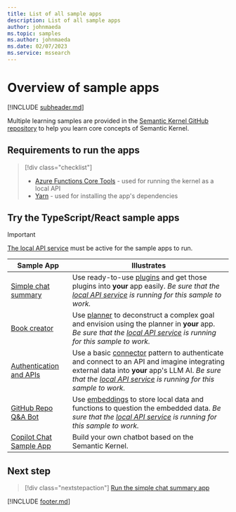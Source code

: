 ```yaml
---
title: List of all sample apps
description: List of all sample apps
author: johnmaeda
ms.topic: samples
ms.author: johnmaeda
ms.date: 02/07/2023
ms.service: mssearch
---
```

# Overview of sample apps 

[!INCLUDE [subheader.md](../includes/pat_medium.md)]

Multiple learning samples are provided in the [Semantic Kernel GitHub repository](https://github.com/microsoft/semantic-kernel/tree/main/samples) to help you learn core concepts of Semantic Kernel.

## Requirements to run the apps

> [!div class="checklist"]
> * [Azure Functions Core Tools](/azure/azure-functions/functions-run-local) - used for running the kernel as a local API
> * [Yarn](https://yarnpkg.com/getting-started/install) - used for installing the app's dependencies

## Try the TypeScript/React sample apps

> [!IMPORTANT]
> [The local API service](/semantic-kernel/samples-and-solutions/local-api-service) must be active for the sample apps to run.

| Sample App | Illustrates |
|---|---|
| [Simple chat summary](/semantic-kernel/samples-and-solutions/simple-chat-summary) | Use ready-to-use [plugins](/semantic-kernel/create-plugins/out-of-the-box-plugins) and get those plugins into **your** app easily. _Be sure that the [local API service](/semantic-kernel/samples-and-solutions/local-api-service) is running for this sample to work._ |
| [Book creator](/semantic-kernel/samples-and-solutions/book-creator) | Use [planner](/semantic-kernel/create-chains/planner) to deconstruct a complex goal and envision using the planner in **your** app. _Be sure that the [local API service](/semantic-kernel/samples-and-solutions/local-api-service) is running for this sample to work._ |
| [Authentication and APIs](/semantic-kernel/samples-and-solutions/authentication-api) | Use a basic [connector](/semantic-kernel/create-chains/connectors) pattern to authenticate and connect to an API and imagine integrating external data into **your** app's LLM AI. _Be sure that the [local API service](/semantic-kernel/samples-and-solutions/local-api-service) is running for this sample to work._ |
| [GitHub Repo Q&A Bot](/semantic-kernel/samples-and-solutions/github-repo-qa-bot) | Use [embeddings](/semantic-kernel/memories/index) to store local data and functions to question the embedded data. _Be sure that the [local API service](/semantic-kernel/samples-and-solutions/local-api-service) is running for this sample to work._ |
| [Copilot Chat Sample App](/semantic-kernel/samples-and-solutions/copilot-chat) | Build your own chatbot based on the Semantic Kernel. |

## Next step

> [!div class="nextstepaction"]
> [Run the simple chat summary app](/semantic-kernel/samples-and-solutions/simple-chat-summary)

[!INCLUDE [footer.md](../includes/footer.md)]
